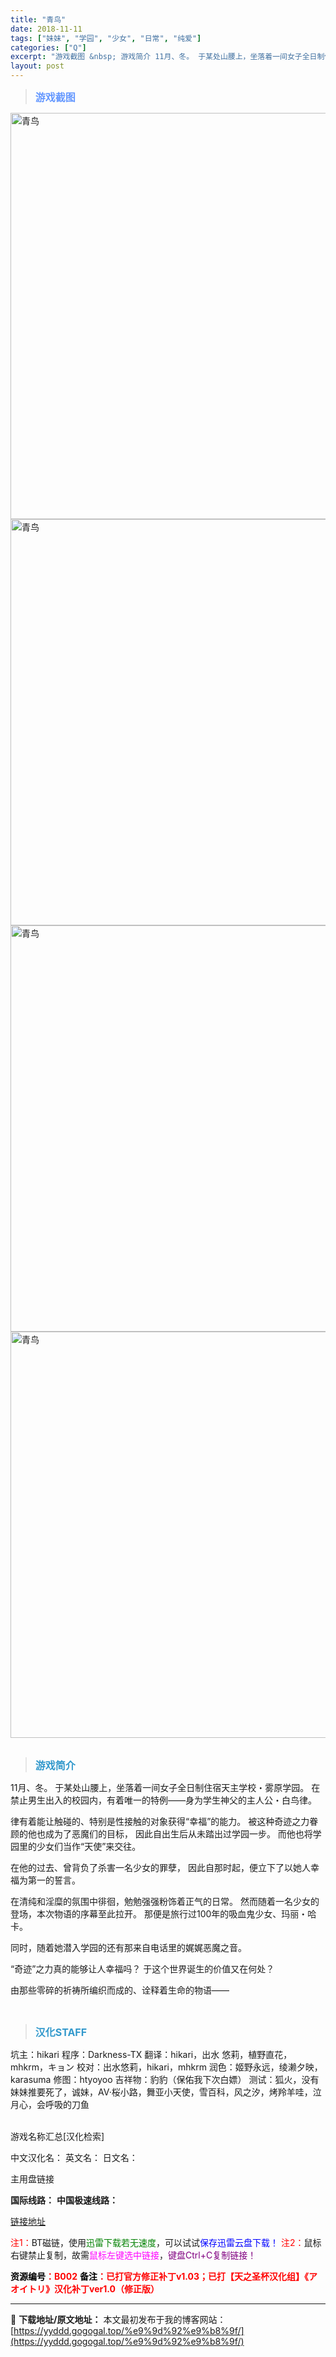 ```yaml
---
title: "青鸟"
date: 2018-11-11
tags: ["妹妹", "学园", "少女", "日常", "纯爱"]
categories: ["Q"]
excerpt: "游戏截图 &nbsp; 游戏简介 11月、冬。 于某处山腰上，坐落着一间女子全日制住宿天主学校・雾原学园。 在禁止男生出入的校园内，有着唯一的特例——身为学生神父的主人公・白鸟律。 律有着能让触碰的、特别是性接触的对象获得“幸福”的能力。 被这种奇迹之力眷顾的他也成为了恶魔们的目标， 因此自出生后从&hellip;"
layout: post
---
```


<div>
<blockquote><b><span style="font-size: 12pt; color: #6699ff;">游戏截图</span></b></blockquote>
<div><img title="点击放大" src="https://yyddd.gogogal.top/wp-content/uploads/2025/04/20250430_6811f1a418ad8.webp" alt="青鸟" width="650" /></div>
<div><img title="点击放大" src="https://yyddd.gogogal.top/wp-content/uploads/2025/04/20250430_6811f1a5ab158.webp" alt="青鸟" width="650" /></div>
<div><img title="点击放大" src="https://yyddd.gogogal.top/wp-content/uploads/2025/04/20250430_6811f1a7e6be2.webp" alt="青鸟" width="650" /></div>
<div><img title="点击放大" src="https://yyddd.gogogal.top/wp-content/uploads/2025/04/20250430_6811f1a96f7e1.webp" alt="青鸟" width="650" /></div>
&nbsp;
<blockquote><b><span style="font-size: 12pt; color: #3399cc;">游戏简介</span></b></blockquote>
<div>11月、冬。
于某处山腰上，坐落着一间女子全日制住宿天主学校・雾原学园。
在禁止男生出入的校园内，有着唯一的特例——身为学生神父的主人公・白鸟律。

律有着能让触碰的、特别是性接触的对象获得“幸福”的能力。
被这种奇迹之力眷顾的他也成为了恶魔们的目标，
因此自出生后从未踏出过学园一步。
而他也将学园里的少女们当作“天使”来交往。

在他的过去、曾背负了杀害一名少女的罪孽，
因此自那时起，便立下了以她人幸福为第一的誓言。

在清纯和淫糜的氛围中徘徊，勉勉强强粉饰着正气的日常。
然而随着一名少女的登场，本次物语的序幕至此拉开。
那便是旅行过100年的吸血鬼少女、玛丽・哈卡。

同时，随着她潜入学园的还有那来自电话里的娓娓恶魔之音。

“奇迹”之力真的能够让人幸福吗？
于这个世界诞生的价值又在何处？

由那些零碎的祈祷所编织而成的、诠释着生命的物语——</div>
&nbsp;
<blockquote><b><span style="font-size: 12pt; color: #3399cc;">汉化STAFF</span></b></blockquote>
<div>坑主：hikari
程序：Darkness-TX
翻译：hikari，出水 悠莉，植野直花，mhkrm，キョン
校对：出水悠莉，hikari，mhkrm
润色：姬野永远，绫濑夕映，karasuma
修图：htyoyoo
吉祥物：豹豹（保佑我下次白嫖）
测试：狐火，没有妹妹推要死了，诚妹，AV·桜小路，舞亚小天使，雪百科，风之汐，烤羚羊哇，泣月心，会呼吸的刀鱼</div>
&nbsp;

游戏名称汇总[汉化检索]

中文汉化名：
英文名：
日文名：
</div>
<div class="panel panel-primary">
<div class="panel-heading">主用盘链接</div>
<div class="panel-body">

<b>国际线路：</b>
<b>中国极速线路：</b>

<!--wechatfans start-->

<a href="https://pan.xunlei.com/s/VOS99PIuRodQPbVFM9lOg1rSA1?pwd=4z28#">链接地址</a>

<!--wechatfans end-->
<span style="color: #ff0000;">注1：</span>BT磁链，使用<span style="color: #008000;">迅雷下载若无速度</span>，可以试试<span style="color: #0000ff;">保存迅雷云盘下载！</span>
<span style="color: #ff0000;">注2：</span>鼠标右键禁止复制，故需<span style="color: #ff00ff;">鼠标左键选中链接</span>，<span style="color: #800080;">键盘Ctrl+C复制链接！</span>

</div>
<div class="panel-footer"><span style="color: #ff0000;"><b><span style="color: #000000;">资源编号</span>：B002</b></span>
<span style="color: #ff0000;"><b><span style="color: #000000;">备注</span>：已打官方修正补丁v1.03；已打【天之圣杯汉化组】《アオイトリ》汉化补丁ver1.0（修正版）</b></span></div>
</div>

---
📖 **下载地址/原文地址：** 本文最初发布于我的博客网站：[https://yyddd.gogogal.top/%e9%9d%92%e9%b8%9f/](https://yyddd.gogogal.top/%e9%9d%92%e9%b8%9f/)
